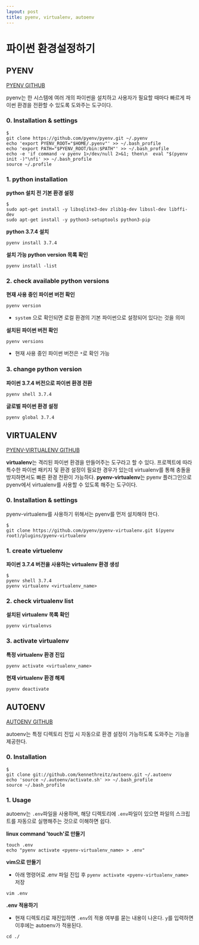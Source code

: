 ```yaml
---
layout: post
title: pyenv, virtualenv, autoenv
---
```


# 파이썬 환경설정하기

## PYENV

[PYENV GITHUB](<https://github.com/pyenv/pyenv>)

pyenv는 한 시스템에 여러 개의 파이썬을 설치하고 사용자가 필요할 때마다 빠르게 파이썬 환경을 전환할 수 있도록 도와주는 도구이다.

### 0. Installation & settings

```
$
git clone https://github.com/pyenv/pyenv.git ~/.pyenv
echo 'export PYENV_ROOT="$HOME/.pyenv"' >> ~/.bash_profile
echo 'export PATH="$PYENV_ROOT/bin:$PATH"' >> ~/.bash_profile
echo -e 'if command -v pyenv 1>/dev/null 2>&1; then\n  eval "$(pyenv init -)"\nfi' >> ~/.bash_profile
source ~/.profile
```

### 1. python installation

**python 설치 전 기본 환경 설정**

```
$
sudo apt-get install -y libsqlite3-dev zlib1g-dev libssl-dev libffi-dev
sudo apt-get install -y python3-setuptools python3-pip
```

**python 3.7.4 설치**

```
pyenv install 3.7.4
```

**설치 가능 python version 목록 확인**

```
pyenv install -list
```

### 2. check available python versions

**현재 사용 중인 파이썬 버전 확인**

```
pyenv version
```

- `system` 으로 확인되면 로컬 환경의 기본 파이썬으로 설정되어 있다는 것을 의미

**설치된 파이썬 버전 확인**

```
pyenv versions
```

- 현재 사용 중인 파이썬 버전은 `*`로 확인 가능

### 3. change python version

**파이썬 3.7.4 버전으로 파이썬 환경 전환**

```
pyenv shell 3.7.4
```

**글로벌 파이썬 환경 설정**

```
pyenv global 3.7.4
```

## VIRTUALENV

[PYENV-VIRTUALENV GITHUB](<https://github.com/pyenv/pyenv-virtualenv>)

**virtualenv**는 격리된 파이썬 환경을 만들어주는 도구라고 할 수 있다. 프로젝트에 따라 특수한 파이썬 패키지 및 환경 설정이 필요한 경우가 있는데 virtualenv를 통해 충돌을 방지하면서도 빠른 환경 전환이 가능하다. **pyenv-virtualenv**는 pyenv 플러그인으로 pyenv에서 virtualenv를 사용할 수 있도록 해주는 도구이다.

### 0. Installation & settings

pyenv-virtualenv를 사용하기 위해서는 pyenv를 먼저 설치해야 한다.

```
$
git clone https://github.com/pyenv/pyenv-virtualenv.git $(pyenv root)/plugins/pyenv-virtualenv
```

### 1. create virtuelenv

**파이썬 3.7.4 버전을 사용하는 virtualenv 환경 생성**

```
$
pyenv shell 3.7.4
pyenv virtualenv <virtualenv_name>
```

### 2. check virtualenv list

**설치된 virtualenv 목록 확인**

```
pyenv virtualenvs
```

### 3. activate virtualenv

**특정 virtualenv 환경 진입**

```
pyenv activate <virtualenv_name>
```

**현재 virtualenv 환경 해제**

```
pyenv deactivate
```

## AUTOENV

[AUTOENV GITHUB](<https://github.com/inishchith/autoenv>)

autoenv는 특정 디렉토리 진입 시 자동으로 환경 설정이 가능하도록 도와주는 기능을 제공한다.

### 0. Installation

```
$
git clone git://github.com/kennethreitz/autoenv.git ~/.autoenv
echo 'source ~/.autoenv/activate.sh' >> ~/.bash_profile
source ~/.bash_profile
```

### 1. Usage

autoenv는 `.env`파일을 사용하며, 해당 디렉토리에 `.env`파일이 있으면 파일의 스크립트를 자동으로 실행해주는 것으로 이해하면 쉽다.

**linux command 'touch'로 만들기**

```
touch .env
echo "pyenv activate <pyenv-virtualenv_name> > .env"
```

**vim으로 만들기**

- 아래 명령어로 .env 파일 진입 후 `pyenv activate <pyenv-virtualenv_name>` 저장

```
vim .env
```

**.env 적용하기**

- 현재 디렉토리로 재진입하면 `.env`의 적용 여부를 묻는 내용이 나온다. `y`를 입력하면 이후에는 autoenv가 적용된다.

```
cd ./
```
